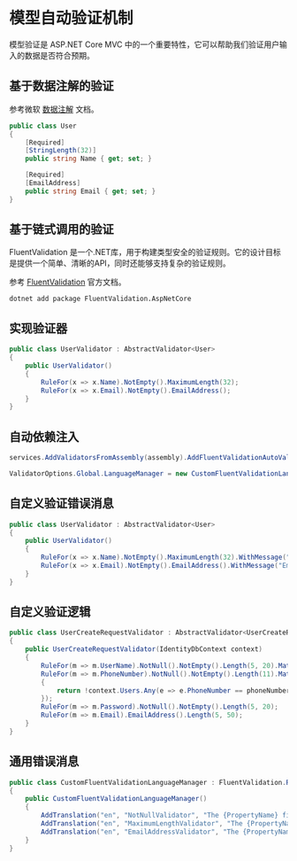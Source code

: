# 模型自动验证机制

模型验证是 ASP.NET Core MVC 中的一个重要特性，它可以帮助我们验证用户输入的数据是否符合预期。 

## 基于数据注解的验证

参考微软 [数据注解](https://learn.microsoft.com/zh-cn/aspnet/core/mvc/models/validation?view=aspnetcore-5.0#built-in-attributes-1) 文档。

```csharp
public class User
{
    [Required]
    [StringLength(32)]
    public string Name { get; set; }

    [Required]
    [EmailAddress]
    public string Email { get; set; }
}
```

## 基于链式调用的验证

FluentValidation 是一个.NET库，用于构建类型安全的验证规则。它的设计目标是提供一个简单、清晰的API，同时还能够支持复杂的验证规则。

参考 [FluentValidation](https://fluentvalidation.net/) 官方文档。

```shell
dotnet add package FluentValidation.AspNetCore
```

## 实现验证器

```csharp
public class UserValidator : AbstractValidator<User>
{
    public UserValidator()
    {
        RuleFor(x => x.Name).NotEmpty().MaximumLength(32);
        RuleFor(x => x.Email).NotEmpty().EmailAddress();
    }
}
```

## 自动依赖注入

```csharp
services.AddValidatorsFromAssembly(assembly).AddFluentValidationAutoValidation();

ValidatorOptions.Global.LanguageManager = new CustomFluentValidationLanguageManager();
```

## 自定义验证错误消息

```csharp
public class UserValidator : AbstractValidator<User>
{
    public UserValidator()
    {
        RuleFor(x => x.Name).NotEmpty().MaximumLength(32).WithMessage("Name is required and must be less than 32 characters.");
        RuleFor(x => x.Email).NotEmpty().EmailAddress().WithMessage("Email is required and must be a valid email address.");
    }
}
```

## 自定义验证逻辑

```csharp
public class UserCreateRequestValidator : AbstractValidator<UserCreateRequest>
{
    public UserCreateRequestValidator(IdentityDbContext context)
    {
        RuleFor(m => m.UserName).NotNull().NotEmpty().Length(5, 20).Matches("^[a-zA-Z]+$");
        RuleFor(m => m.PhoneNumber).NotNull().NotEmpty().Length(11).Matches(@"^1\d{10}$").Must((model, phoneNumber) =>
        {
            return !context.Users.Any(e => e.PhoneNumber == phoneNumber);
        });
        RuleFor(m => m.Password).NotNull().NotEmpty().Length(5, 20);
        RuleFor(m => m.Email).EmailAddress().Length(5, 50);
    }
}
```


## 通用错误消息

```csharp
public class CustomFluentValidationLanguageManager : FluentValidation.Resources.LanguageManager
{
    public CustomFluentValidationLanguageManager()
    {
        AddTranslation("en", "NotNullValidator", "The {PropertyName} field is required.");
        AddTranslation("en", "MaximumLengthValidator", "The {PropertyName} field must be less than {MaxLength} characters.");
        AddTranslation("en", "EmailAddressValidator", "The {PropertyName} field must be a valid email address.");
    }
}
```